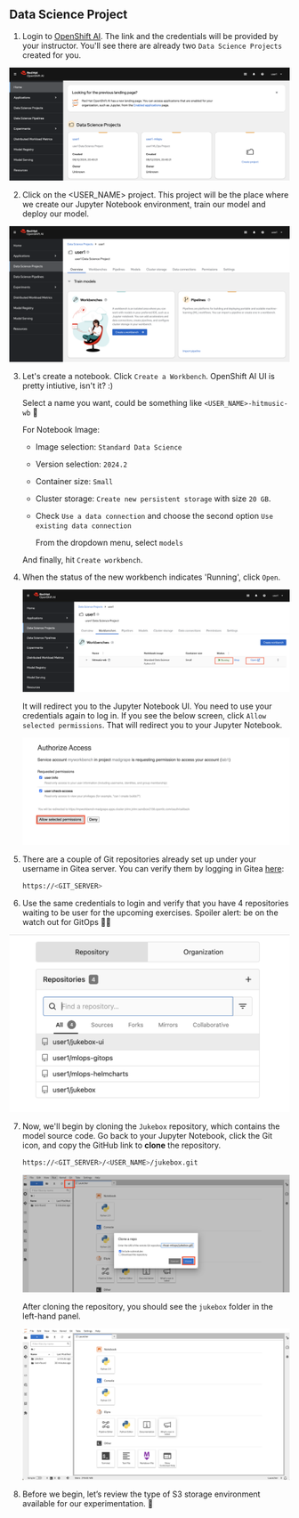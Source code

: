 ## Data Science Project

1. Login to [OpenShift AI](https://rhods-dashboard-redhat-ods-applications.<CLUSTER_DOMAIN>). The link and the credentials will be provided by your instructor. You'll see there are already two `Data Science Projects` created for you. 

![datascienceproject.png](./images/datascienceproject.png)

2. Click on the <USER_NAME> project. This project will be the place where we create our Jupyter Notebook environment, train our model and deploy our model.

![datascienceproject-2.png](./images/datascienceproject-2.png)


3. Let's create a notebook. Click `Create a Workbench`. OpenShift AI UI is pretty intiutive, isn't it? :)

   Select a name you want, could be something like `<USER_NAME>-hitmusic-wb` 🎺

    For Notebook Image: 

    - Image selection: `Standard Data Science`

    - Version selection: `2024.2`

    - Container size: `Small`
    - Cluster storage: `Create new persistent storage` with size `20 GB`. 
    
    - Check `Use a data connection` and choose the second option `Use existing data connection`
    
      From the dropdown menu, select `models`
       

    And finally, hit `Create workbench`.

4. When the status of the new workbench indicates 'Running', click `Open`.

    ![create-a-workbench.png](./images/create-a-workbench.png)

   It will redirect you to the Jupyter Notebook UI. You need to use your credentials again to log in. If you see the below screen, click `Allow selected permissions`. That will redirect you to your Jupyter Notebook.

    ![create-a-workbench-4.png](./images/create-a-workbench-4.png)

5. There are a couple of Git repositories already set up under your username in Gitea server. You can verify them by logging in Gitea [here](https://<GIT_SERVER>):

    ```bash
    https://<GIT_SERVER>
    ```
6. Use the same credentials to login and verify that you have 4 repositories waiting to be user for the upcoming exercises. Spoiler alert: be on the watch out for GitOps 🦄🔥

  ![gitrepositories.png](./images/gitrepositories.png)

7. Now, we'll begin by cloning the `Jukebox` repository, which contains the model source code. Go back to your Jupyter Notebook, click the Git icon, and copy the GitHub link to **clone** the repository.

    ```bash
    https://<GIT_SERVER>/<USER_NAME>/jukebox.git
    ```

    ![notebook-clone-repo.png](./images/notebook-clone-repo.png)

    After cloning the repository, you should see the `jukebox` folder in the left-hand panel.

    ![jupyter-notebook-ui.png](./images/jupyter-notebook-ui.png)

8. Before we begin, let’s review the type of S3 storage environment available for our experimentation. 🫡